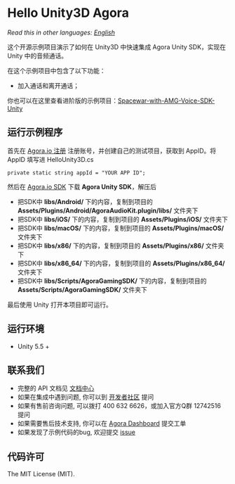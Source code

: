 # Hello Unity3D Agora

*Read this in other languages: [English](README.en.md)*

这个开源示例项目演示了如何在 Unity3D 中快速集成 Agora Unity SDK，实现在 Unity 中的音频通话。

在这个示例项目中包含了以下功能：

- 加入通话和离开通话；

你也可以在这里查看进阶版的示例项目：[Spacewar-with-AMG-Voice-SDK-Unity](https://github.com/AgoraIO/Spacewar-with-AMG-Voice-SDK-Unity)


## 运行示例程序
首先在 [Agora.io 注册](https://dashboard.agora.io/cn/signup/) 注册账号，并创建自己的测试项目，获取到 AppID。将 AppID 填写进 HelloUnity3D.cs

```
private static string appId = "YOUR APP ID";
```

然后在 [Agora.io SDK](https://www.agora.io/cn/blog/download/) 下载 **Agora Unity SDK**，解压后

- 把SDK中 **libs/Android/** 下的内容，复制到项目的 **Assets/Plugins/Android/AgoraAudioKit.plugin/libs/** 文件夹下
- 把SDK中 **libs/iOS/** 下的内容，复制到项目的 **Assets/Plugins/iOS/** 文件夹下
- 把SDK中 **libs/macOS/** 下的内容，复制到项目的 **Assets/Plugins/macOS/** 文件夹下
- 把SDK中 **libs/x86/** 下的内容，复制到项目的 **Assets/Plugins/x86/** 文件夹下
- 把SDK中 **libs/x86_64/** 下的内容，复制到项目的 **Assets/Plugins/x86_64/** 文件夹下
- 把SDK中 **libs/Scripts/AgoraGamingSDK/** 下的内容，复制到项目的 **Assets/Scripts/AgoraGamingSDK/** 文件夹下

最后使用 Unity 打开本项目即可运行。

## 运行环境
* Unity 5.5 +

## 联系我们

- 完整的 API 文档见 [文档中心](https://docs.agora.io/cn/)
- 如果在集成中遇到问题, 你可以到 [开发者社区](https://dev.agora.io/cn/) 提问
- 如果有售前咨询问题, 可以拨打 400 632 6626，或加入官方Q群 12742516 提问
- 如果需要售后技术支持, 你可以在 [Agora Dashboard](https://dashboard.agora.io) 提交工单
- 如果发现了示例代码的bug, 欢迎提交 [issue](https://github.com/AgoraIO/Hello-Unity3D-Agora/issues)

## 代码许可

The MIT License (MIT).
